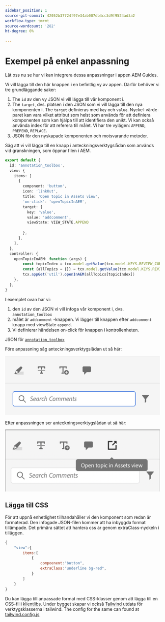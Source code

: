 ```yaml
---
sidebar_position: 1
source-git-commit: 42052b37724f97e34ab007db4cc3d9f9524ad3a2
workflow-type: tm+mt
source-wordcount: '282'
ht-degree: 0%

---
```



# Exempel på enkel anpassning

Låt oss nu se hur vi kan integrera dessa anpassningar i appen AEM Guides.

Vi vill lägga till den här knappen i en befintlig vy av appen.
Därför behöver vi tre grundläggande saker:

1. The `id` av den vy JSON vi vill lägga till vår komponent i.
2. The `target`, dvs. platsen i den JSON som vi vill lägga till den nya komponenten i. The `target` definieras med `key` och `value`. Nyckel-värde-paret kan vara vilket attribut som helst som används för att definiera komponenten som kan hjälpa till att identifiera den unikt.
Vi kan också använda index för att referera till målet.
Vi har tre vylägen:  `APPEND`, `PREPEND`, `REPLACE`.
3. JSON för den nyskapade komponenten och motsvarande metoder.

Säg att vi vill lägga till en knapp i anteckningsverktygslådan som används vid granskningen, som öppnar filen i AEM.

```typescript
export default {
  id: 'annotation_toolbox', 
  view: {
    items: [
      {
        component: 'button',
        icon: 'linkOut',
        title: 'Open topic in Assets view',
        'on-click': 'openTopicInAEM',
        target: {
          key: 'value',
          value: 'addcomment',
          viewState: VIEW_STATE.APPEND

        },
      },
    ],
  },
  controller: {
    openTopicInAEM: function (args) {
        const topicIndex = tcx.model.getValue(tcx.model.KEYS.REVIEW_CURR_TOPIC)
        const {allTopics = {}} = tcx.model.getValue(tcx.model.KEYS.REVIEW_DATA) || {}
        tcx.appGet('util').openInAEM(allTopics[topicIndex])
    },
  },
}
```

I exemplet ovan har vi:

1. den `id` av den JSON vi vill infoga vår komponent i, dvs. `annotation_toolbox`
2. målet är `addcomment` -knappen. Vi lägger till knappen efter `addcomment` knapp med viewState `append`.
3. Vi definierar händelsen on-click för knappen i kontrollenheten.

JSON för [`annotation_toolbox`](./../../../jsons/review_app/annotation_toolbox.json)

Före anpassning såg anteckningsverktygslådan ut så här:

![annotation-toolbox](imgs/annotation_toolbox.png "Anteckningsverktygslåda")

Efter anpassningen ser anteckningsverktygslådan ut så här:

![anpassad-anteckning-verktygslåda](imgs/customised_annotation_toolbox.png "Anpassad verktygslåda för anteckningar")

## Lägga till CSS

För att uppnå enhetlighet tillhandahåller vi den komponent som redan är formaterad. Den infogade JSON-filen kommer att ha inbyggda format tillämpade. Det primära sättet att hantera css är genom extraClass-nyckeln i tilläggen.

```js
{    
    "view":{
        items:[
            {
                compoenent:"button",
                extraClass:"underline bg-red",
            }
        ]
    }
}
```

Du kan lägga till anpassade format med CSS-klasser genom att lägga till en CSS-fil i [klientlibs](#clientlibs). Under bygget skapar vi också [Tailwind](https://tailwindcss.com/docs/utility-first) utdata för verktygsklasserna i tailwind. The config for the same can found at [tailwind.config.js](../../../tailwind.config.js)
